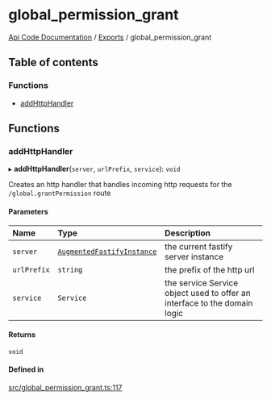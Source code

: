 # global\_permission\_grant
 
[Api Code Documentation](../README.md) / [Exports](../modules.md) / global\_permission\_grant

## Table of contents

### Functions

- [addHttpHandler](global_permission_grant.md#addhttphandler)

## Functions

### addHttpHandler

▸ **addHttpHandler**(`server`, `urlPrefix`, `service`): `void`

Creates an http handler that handles incoming http requests for the `/global.grantPermission` route

#### Parameters

| Name | Type | Description |
| :------ | :------ | :------ |
| `server` | [`AugmentedFastifyInstance`](../interfaces/types.AugmentedFastifyInstance.md) | the current fastify server instance |
| `urlPrefix` | `string` | the prefix of the http url |
| `service` | `Service` | the service Service object used to offer an interface to the domain logic |

#### Returns

`void`

#### Defined in

[src/global_permission_grant.ts:117](https://github.com/openkfw/TruBudget/blob/a06c11b/api/src/global_permission_grant.ts#L117)
